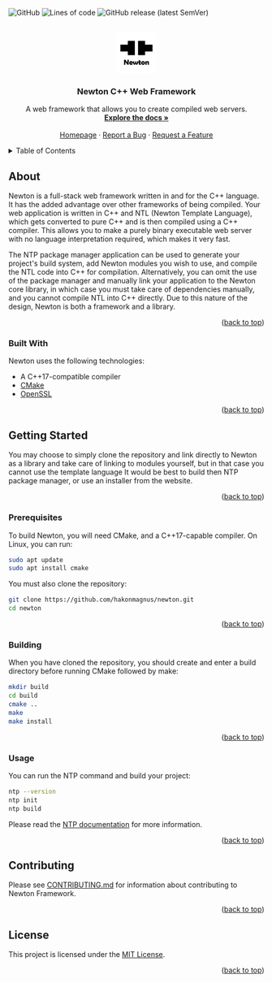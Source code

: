 <div id="top"></div>

![GitHub](https://img.shields.io/github/license/hakonmagnus/newton)
![Lines of code](https://img.shields.io/tokei/lines/github/hakonmagnus/newton)
![GitHub release (latest SemVer)](https://img.shields.io/github/v/release/hakonmagnus/newton)

<br />
<div align="center">
  <a target="_blank" href="https://newtonframework.com">
    <img src="docs/newton.png" alt="Newton C++ Web Framework" width="80" height="80">
  </a>

  <h3 align="center">Newton C++ Web Framework</h3>

  <p align="center">
    A web framework that allows you to create compiled web servers.
    <br />
    <a target="_blank" href="https://newtonframework.com/docs"><strong>Explore the docs »</strong></a>
    <br />
    <br />
    <a target="_blank" href="https://newtonframework.com">Homepage</a>
    ·
    <a target="_blank" href="https://github.com/hakonmagnus/newton/issues">Report a Bug</a>
    ·
    <a target="_blank" href="https://github.com/hakonmagnus/newton/issues">Request a Feature</a>
  </p>
</div>

<details>
  <summary>Table of Contents</summary>
  <ol>
    <li>
      <a href="#about">About</a>
      <ul>
        <li><a href="#built-with">Built With</a></li>
      </ul>
    </li>
    <li>
      <a href="#getting-started">Getting Started</a>
      <ul>
        <li><a href="#prerequisites">Prerequisites</a></li>
        <li><a href="#building">Bulding</a></li>
        <li><a href="#usage">Usage</a></li>
      </ul>
    </li>
    <li><a href="#contributing">Contributing</a></li>
    <li><a href="#license">License</a></li>
    <li><a href="#contact">Contact</a></li>
    <li><a href="#acknowledgments">Acknowledgments</a></li>
  </ol>
</details>

## About

Newton is a full-stack web framework written in and for the C++ language. It has the added
advantage over other frameworks of being compiled. Your web application is written in C++
and NTL (Newton Template Language), which gets converted to pure C++ and is then compiled
using a C++ compiler. This allows you to make a purely binary executable web server with
no language interpretation required, which makes it very fast.

The NTP package manager application can be used to generate your project's build system,
add Newton modules you wish to use, and compile the NTL code into C++ for compilation.
Alternatively, you can omit the use of the package manager and manually link your application
to the Newton core library, in which case you must take care of dependencies manually, and you
cannot compile NTL into C++ directly. Due to this nature of the design, Newton is both a framework
and a library.

<p align="right">(<a href="#top">back to top</a>)</p>

### Built With

Newton uses the following technologies:

 * A C++17-compatible compiler
 * [CMake](https://cmake.org/)
 * [OpenSSL](https://www.openssl.org/)

<p align="right">(<a href="#top">back to top</a>)</p>

## Getting Started

You may choose to simply clone the repository and link directly to Newton as a library and
take care of linking to modules yourself, but in that case you cannot use the template language
It would be best to build then NTP package manager, or use an installer from the website.

<p align="right">(<a href="#top">back to top</a>)</p>

### Prerequisites

To build Newton, you will need CMake, and a C++17-capable compiler. On Linux, you can run:

```sh
sudo apt update
sudo apt install cmake
```

You must also clone the repository:

```sh
git clone https://github.com/hakonmagnus/newton.git
cd newton
```

<p align="right">(<a href="#top">back to top</a>)</p>

### Building

When you have cloned the repository, you should create and enter a build directory
before running CMake followed by make:

```sh
mkdir build
cd build
cmake ..
make
make install
```

<p align="right">(<a href="#top">back to top</a>)</p>

### Usage

You can run the NTP command and build your project:

```sh
ntp --version
ntp init
ntp build
```

Please read the [NTP documentation](https://newtonframework.com/docs/ntp) for more information.

<p align="right">(<a href="#top">back to top</a>)</p>

## Contributing

Please see [CONTRIBUTING.md](./CONTRIBUTING.md) for information about contributing to Newton
Framework.

<p align="right">(<a href="#top">back to top</a>)</p>

## License

This project is licensed under the [MIT License](./LICENSE).

<p align="right">(<a href="#top">back to top</a>)</p>
